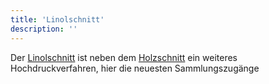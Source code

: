 ```yaml
---
title: 'Linolschnitt'
description: ''
---
```


Der [Linolschnitt](https://de.wikipedia.org/wiki/Linolschnitt) ist neben dem [Holzschnitt](/tags/WoodblockPrint) ein weiteres Hochdruckverfahren, hier die neuesten Sammlungszugänge
